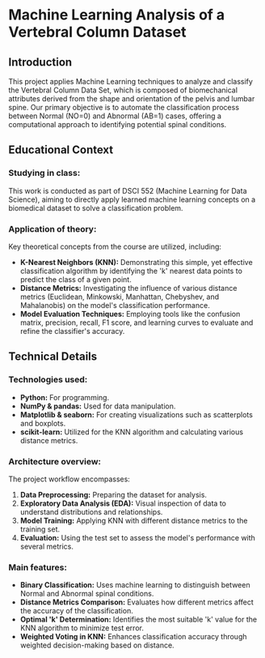 # Machine Learning Analysis of a Vertebral Column Dataset

## Introduction

This project applies Machine Learning techniques to analyze and classify the Vertebral Column Data Set, which is composed of biomechanical attributes derived from the shape and orientation of the pelvis and lumbar spine. Our primary objective is to automate the classification process between Normal (NO=0) and Abnormal (AB=1) cases, offering a computational approach to identifying potential spinal conditions.

## Educational Context

### Studying in class:

This work is conducted as part of DSCI 552 (Machine Learning for Data Science), aiming to directly apply learned machine learning concepts on a biomedical dataset to solve a classification problem.

### Application of theory:

Key theoretical concepts from the course are utilized, including:
- **K-Nearest Neighbors (KNN):** Demonstrating this simple, yet effective classification algorithm by identifying the 'k' nearest data points to predict the class of a given point.
- **Distance Metrics:** Investigating the influence of various distance metrics (Euclidean, Minkowski, Manhattan, Chebyshev, and Mahalanobis) on the model's classification performance.
- **Model Evaluation Techniques:** Employing tools like the confusion matrix, precision, recall, F1 score, and learning curves to evaluate and refine the classifier's accuracy.

## Technical Details

### Technologies used:
- **Python:** For programming.
- **NumPy & pandas:** Used for data manipulation.
- **Matplotlib & seaborn:** For creating visualizations such as scatterplots and boxplots.
- **scikit-learn:** Utilized for the KNN algorithm and calculating various distance metrics.

### Architecture overview:
The project workflow encompasses:
1. **Data Preprocessing:** Preparing the dataset for analysis.
2. **Exploratory Data Analysis (EDA):** Visual inspection of data to understand distributions and relationships.
3. **Model Training:** Applying KNN with different distance metrics to the training set.
4. **Evaluation:** Using the test set to assess the model's performance with several metrics.

### Main features:
- **Binary Classification:** Uses machine learning to distinguish between Normal and Abnormal spinal conditions.
- **Distance Metrics Comparison:** Evaluates how different metrics affect the accuracy of the classification.
- **Optimal 'k' Determination:** Identifies the most suitable 'k' value for the KNN algorithm to minimize test error.
- **Weighted Voting in KNN:** Enhances classification accuracy through weighted decision-making based on distance.

